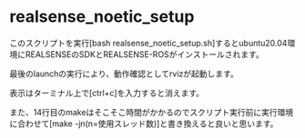 # realsense_noetic_setup

このスクリプトを実行[bash realsense_noetic_setup.sh]するとubuntu20.04環境にREALSENSEのSDKとREALSENSE-ROSがインストールされます。

最後のlaunchの実行により、動作確認としてrvizが起動します。

表示はターミナル上で[ctrl+c]を入力すると消えます。

また、14行目のmakeはそこそこ時間がかかるのでスクリプト実行前に実行環境に合わせて[make -jn(n=使用スレッド数)]と書き換えると良いと思います。
